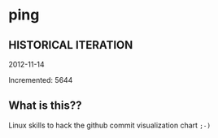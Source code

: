 # ping

## HISTORICAL ITERATION
2012-11-14

Incremented: 5644

## What is this?? 
Linux skills to hack the github commit visualization chart `;-)`
